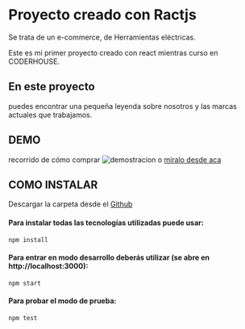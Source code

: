 # Proyecto creado con Ractjs
 
Se trata de un e-commerce, de Herramientas eléctricas.
 
Este es mi primer proyecto creado con react mientras curso en CODERHOUSE.
 
## En este proyecto
 
puedes encontrar una pequeña leyenda sobre nosotros y las marcas actuales que trabajamos.
 
## DEMO
recorrido de cómo comprar
![demostracion](https://firebasestorage.googleapis.com/v0/b/aco-app-ecommerce.appspot.com/o/copra-chica.gif?alt=media&token=1ab3fb38-4289-47ee-aea6-03fddd2e2016)
o [miralo desde aca](https://firebasestorage.googleapis.com/v0/b/aco-app-ecommerce.appspot.com/o/copra-chica.gif?alt=media&token=1ab3fb38-4289-47ee-aea6-03fddd2e2016)
## COMO INSTALAR
Descargar la carpeta desde el [Github](https://github.com/gomit0/aco-app)

#### Para instalar todas las tecnologías utilizadas puede usar:
    
    npm install

#### Para entrar en modo desarrollo deberás utilizar (se abre en http://localhost:3000):
    
    npm start


#### Para probar el modo de prueba:
    
    npm test

